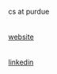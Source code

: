 cs at purdue
  <br/>
   <br/>
    <br/>
<a href="https://liualex.me">
website
</a>
 <br/>
  <br/>
   <br/>
<a href="https://www.linkedin.com/in/alexxliu/">
linkedin
</a>


<!--
**alexxliu/alexxliu** is a ✨ _special_ ✨ repository because its `README.md` (this file) appears on your GitHub profile.

Here are some ideas to get you started:

- 🔭 I’m currently working on ...
- 🌱 I’m currently learning ...
- 👯 I’m looking to collaborate on ...
- 🤔 I’m looking for help with ...
- 💬 Ask me about ...
- 📫 How to reach me: ...
- 😄 Pronouns: ...
- ⚡ Fun fact: ...
-->
